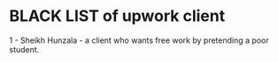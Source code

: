 # BLACK LIST of upwork client

1 - Sheikh Hunzala - a client who wants free work by pretending a poor student.
